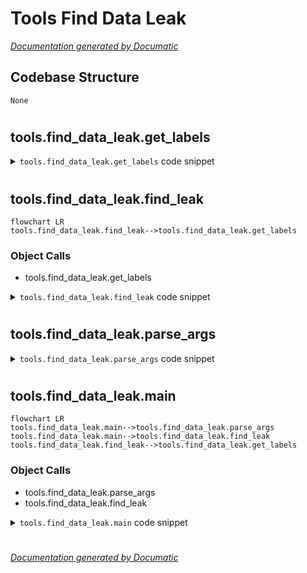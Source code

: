 # Tools Find Data Leak

[_Documentation generated by Documatic_](https://www.documatic.com)

<!---Documatic-section-Codebase Structure-start--->
## Codebase Structure

<!---Documatic-block-system_architecture-start--->
```mermaid
None
```
<!---Documatic-block-system_architecture-end--->

# #
<!---Documatic-section-Codebase Structure-end--->

<!---Documatic-section-tools.find_data_leak.get_labels-start--->
## tools.find_data_leak.get_labels

<!---Documatic-section-get_labels-start--->
<!---Documatic-block-tools.find_data_leak.get_labels-start--->
<details>
	<summary><code>tools.find_data_leak.get_labels</code> code snippet</summary>

```python
def get_labels(filenames, df_train, df_external, h):
    train_id_str_len = len('050a106a-bbc1-11e8-b2bb-ac1f6b6435d0')
    suffix_len = len('_green.png')
    train_labels = set()
    external_labels = set()
    for filename in filenames:
        id_str = os.path.basename(filename)[:-suffix_len]
        if id_str in df_train.index:
            labels = df_train.loc[id_str]['Target'].split(' ')
            labels_str = ' '.join(sorted(labels))
            train_labels.add(labels_str)
        else:
            labels = df_external.loc[id_str]['Target'].split(' ')
            labels_str = ' '.join(sorted(labels))
            external_labels.add(labels_str)
    if len(train_labels) == 0:
        return list(external_labels)[0]
    return list(train_labels)[0]
```
</details>
<!---Documatic-block-tools.find_data_leak.get_labels-end--->
<!---Documatic-section-get_labels-end--->

# #
<!---Documatic-section-tools.find_data_leak.get_labels-end--->

<!---Documatic-section-tools.find_data_leak.find_leak-start--->
## tools.find_data_leak.find_leak

<!---Documatic-section-find_leak-start--->
```mermaid
flowchart LR
tools.find_data_leak.find_leak-->tools.find_data_leak.get_labels
```

### Object Calls

* tools.find_data_leak.get_labels

<!---Documatic-block-tools.find_data_leak.find_leak-start--->
<details>
	<summary><code>tools.find_data_leak.find_leak</code> code snippet</summary>

```python
def find_leak(hash_func, df_train, df_external, train_filenames, external_filenames, test_filenames):
    train_dict = defaultdict(list)
    for filename in tqdm.tqdm(train_filenames):
        image = Image.open(filename)
        h = hash_func(image)
        train_dict[h].append(filename)
    for filename in tqdm.tqdm(external_filenames):
        image = Image.open(filename)
        h = hash_func(image)
        train_dict[h].append(filename)
    records = []
    for filename in tqdm.tqdm(test_filenames):
        image = Image.open(filename)
        h = hash_func(image)
        if str(h) == '0000000000000000':
            continue
        if h in train_dict:
            labels = get_labels(train_dict[h], df_train, df_external, h)
            records.append((os.path.basename(filename[:-len('_green.png')]), labels))
    return pd.DataFrame.from_records(records, columns=['Id', 'Target'])
```
</details>
<!---Documatic-block-tools.find_data_leak.find_leak-end--->
<!---Documatic-section-find_leak-end--->

# #
<!---Documatic-section-tools.find_data_leak.find_leak-end--->

<!---Documatic-section-tools.find_data_leak.parse_args-start--->
## tools.find_data_leak.parse_args

<!---Documatic-section-parse_args-start--->
<!---Documatic-block-tools.find_data_leak.parse_args-start--->
<details>
	<summary><code>tools.find_data_leak.parse_args</code> code snippet</summary>

```python
def parse_args():
    parser = argparse.ArgumentParser()
    parser.add_argument('--data_dir', dest='data_dir', help='the directory of the data', default='data', type=str)
    return parser.parse_args()
```
</details>
<!---Documatic-block-tools.find_data_leak.parse_args-end--->
<!---Documatic-section-parse_args-end--->

# #
<!---Documatic-section-tools.find_data_leak.parse_args-end--->

<!---Documatic-section-tools.find_data_leak.main-start--->
## tools.find_data_leak.main

<!---Documatic-section-main-start--->
```mermaid
flowchart LR
tools.find_data_leak.main-->tools.find_data_leak.parse_args
tools.find_data_leak.main-->tools.find_data_leak.find_leak
tools.find_data_leak.find_leak-->tools.find_data_leak.get_labels
```

### Object Calls

* tools.find_data_leak.parse_args
* tools.find_data_leak.find_leak

<!---Documatic-block-tools.find_data_leak.main-start--->
<details>
	<summary><code>tools.find_data_leak.main</code> code snippet</summary>

```python
def main():
    args = parse_args()
    data_dir = args.data_dir
    raw_images_dir = os.path.join(data_dir, 'raw')
    test_dir = os.path.join(raw_images_dir, 'test')
    train_dir = os.path.join(raw_images_dir, 'train')
    external_dir = os.path.join(raw_images_dir, 'external')
    test_filenames = list(glob.glob(os.path.join(test_dir, '*_green.png')))
    train_filenames = list(glob.glob(os.path.join(train_dir, '*_green.png')))
    external_filenames = list(glob.glob(os.path.join(external_dir, '*_green.png')))
    hash_func = {'phash': imagehash.phash, 'ahash': imagehash.average_hash}
    df_train = pd.read_csv(os.path.join(data_dir, 'train.csv'), index_col='Id')
    df_external = pd.read_csv(os.path.join(data_dir, 'external.csv'), index_col='Id')
    for (hash_type, hash_func) in hash_func.items():
        df_leak = find_leak(hash_func, df_train, df_external, train_filenames, external_filenames, test_filenames)
        output_filename = os.path.join(data_dir, 'data_leak.{}.csv'.format(hash_type))
        df_leak.to_csv(output_filename, index=False)
```
</details>
<!---Documatic-block-tools.find_data_leak.main-end--->
<!---Documatic-section-main-end--->

# #
<!---Documatic-section-tools.find_data_leak.main-end--->

[_Documentation generated by Documatic_](https://www.documatic.com)